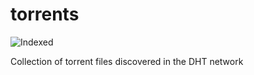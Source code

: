 torrents 
========
![Indexed](https://img.shields.io/badge/indexed-222986-blue)

Collection of torrent files discovered in the DHT network
